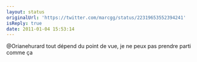 ```yaml
---
layout: status
originalUrl: 'https://twitter.com/marcgg/status/22319653552394241'
isReply: true
date: 2011-01-04 15:53:14
---
```


@Orianehurard tout dépend du point de vue, je ne peux pas prendre parti comme ça
